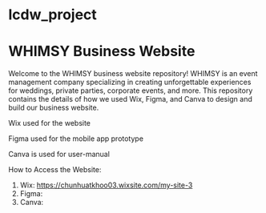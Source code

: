 # lcdw_project
# WHIMSY Business Website

Welcome to the WHIMSY business website repository! WHIMSY is an event management company specializing in creating unforgettable experiences for weddings, private parties, corporate events, and more. This repository contains the details of how we used Wix, Figma, and Canva to design and build our business website.

Wix used for the website

Figma used for the mobile app prototype

Canva is used for user-manual

How to Access the Website:
1. Wix:  https://chunhuatkhoo03.wixsite.com/my-site-3
2. Figma:
3. Canva:
